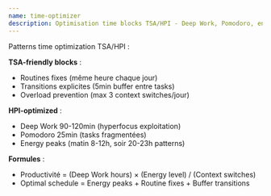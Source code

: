 ```yaml
---
name: time-optimizer
description: Optimisation time blocks TSA/HPI - Deep Work, Pomodoro, energy-aware scheduling
---
```


Patterns time optimization TSA/HPI :

**TSA-friendly blocks** :
- Routines fixes (même heure chaque jour)
- Transitions explicites (5min buffer entre tasks)
- Overload prevention (max 3 context switches/jour)

**HPI-optimized** :
- Deep Work 90-120min (hyperfocus exploitation)
- Pomodoro 25min (tasks fragmentées)
- Energy peaks (matin 8-12h, soir 20-23h patterns)

**Formules** :
- Productivité = (Deep Work hours) × (Energy level) / (Context switches)
- Optimal schedule = Energy peaks + Routine fixes + Buffer transitions
